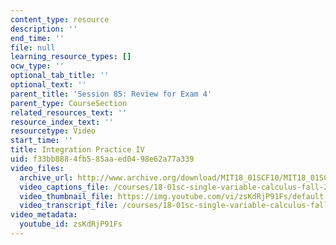 ```yaml
---
content_type: resource
description: ''
end_time: ''
file: null
learning_resource_types: []
ocw_type: ''
optional_tab_title: ''
optional_text: ''
parent_title: 'Session 85: Review for Exam 4'
parent_type: CourseSection
related_resources_text: ''
resource_index_text: ''
resourcetype: Video
start_time: ''
title: Integration Practice IV
uid: f33bb888-4fb5-85aa-ed04-98e62a77a339
video_files:
  archive_url: http://www.archive.org/download/MIT18_01SCF10/MIT18_01SCF10Rec_66_300k.mp4
  video_captions_file: /courses/18-01sc-single-variable-calculus-fall-2010/e80765daead5596ebb743975df5f637e_zsKdRjP91Fs.vtt
  video_thumbnail_file: https://img.youtube.com/vi/zsKdRjP91Fs/default.jpg
  video_transcript_file: /courses/18-01sc-single-variable-calculus-fall-2010/d530409ad1c3bbf95ed872f64833caa1_zsKdRjP91Fs.pdf
video_metadata:
  youtube_id: zsKdRjP91Fs
---
```

